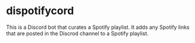 # dispotifycord
This is a Discord bot that curates a Spotify playlist. It adds any Spotify links that are posted in the Discrod channel to a Spotify playlist.

